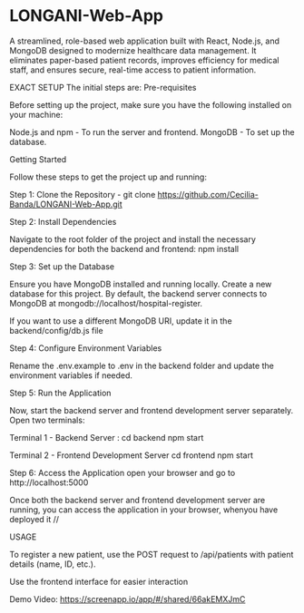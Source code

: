 # LONGANI-Web-App
A streamlined, role-based web application built with React, Node.js, and MongoDB designed to modernize healthcare data management. It eliminates paper-based patient records, improves efficiency for medical staff, and ensures secure, real-time access to patient information.


EXACT SETUP
 The initial steps are: 
Pre-requisites

Before setting up the project, make sure you have the following installed on your machine:

Node.js and npm - To run the server and frontend. MongoDB - To set up the database.

Getting Started

Follow these steps to get the project up and running:

Step 1: Clone the Repository - git clone https://github.com/Cecilia-Banda/LONGANI-Web-App.git

Step 2: Install Dependencies

Navigate to the root folder of the project and install the necessary dependencies for both the backend and frontend: npm install

Step 3: Set up the Database

Ensure you have MongoDB installed and running locally. Create a new database for this project. By default, the backend server connects to MongoDB at mongodb://localhost/hospital-register.

If you want to use a different MongoDB URI, update it in the backend/config/db.js file

Step 4: Configure Environment Variables

Rename the .env.example to .env in the backend folder and update the environment variables if needed.

Step 5: Run the Application

Now, start the backend server and frontend development server separately. Open two terminals:

Terminal 1 - Backend Server : cd backend npm start

Terminal 2 - Frontend Development Server cd frontend npm start

Step 6: Access the Application open your browser and go to http://localhost:5000

Once both the backend server and frontend development server are running, you can access the application in your browser, whenyou have deployed it //

USAGE

To register a new patient, use the POST request to /api/patients with patient details (name, ID, etc.).

Use the frontend interface for easier interaction

Demo Video: https://screenapp.io/app/#/shared/66akEMXJmC 
